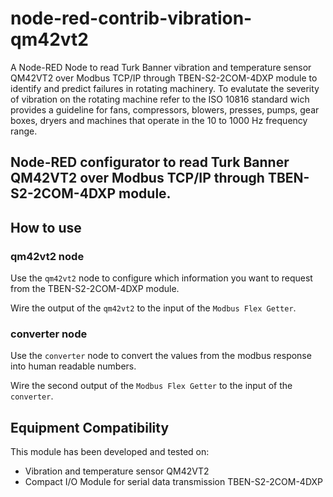 # node-red-contrib-vibration-qm42vt2
A Node-RED Node to read Turk Banner vibration and temperature sensor QM42VT2 over Modbus TCP/IP through TBEN-S2-2COM-4DXP module to identify and predict failures in rotating machinery.
To evalutate the severity of vibration on the rotating machine refer to the ISO 10816 standard wich provides a guideline for fans, compressors, blowers, presses, pumps, gear boxes, dryers and machines that operate in the 10 to 1000 Hz frequency range.
## Node-RED configurator to read Turk Banner QM42VT2 over Modbus TCP/IP through TBEN-S2-2COM-4DXP module.

## How to use

### qm42vt2 node
Use the `qm42vt2` node to configure which information you want to request from the TBEN-S2-2COM-4DXP module.

Wire the output of the `qm42vt2` to the input of the `Modbus Flex Getter`.

### converter node
Use the `converter` node to convert the values from the modbus response into human readable numbers.

Wire the second output of the `Modbus Flex Getter` to the input of the `converter`.

## Equipment Compatibility

This module has been developed and tested on:
+ Vibration and temperature sensor QM42VT2
+ Compact I/O Module for serial data transmission TBEN-S2-2COM-4DXP

